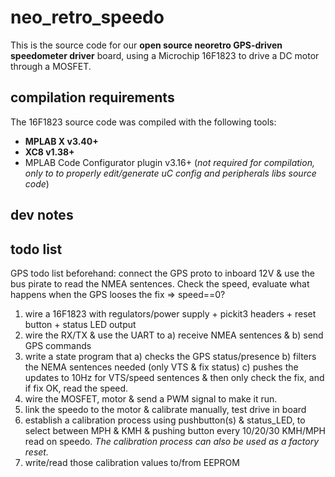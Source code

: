 # neo_retro_speedo
This is the source code for our **open source neoretro GPS-driven speedometer driver** board, using a Microchip 16F1823 to drive a DC motor through a MOSFET.

## compilation requirements
The 16F1823 source code was compiled with the following tools:
- **MPLAB X v3.40+**
- **XC8 v1.38+**
- MPLAB Code Configurator plugin v3.16+ (*not required for compilation, only to to properly edit/generate uC config and peripherals libs source code*)

## dev notes

## todo list
GPS todo list beforehand:
connect the GPS proto to inboard 12V & use the bus pirate to read the NMEA sentences.
Check the speed, evaluate what happens when the GPS looses the fix => speed==0?

1. wire a 16F1823 with regulators/power supply + pickit3 headers + reset button + status LED output
2. wire the RX/TX & use the UART to a) receive NMEA sentences & b) send GPS commands
3. write a state program that a) checks the GPS status/presence b) filters the NEMA sentences needed (only VTS & fix status) c) pushes the updates to 10Hz for VTS/speed sentences & then only check the fix, and if fix OK, read the speed.
4. wire the MOSFET, motor & send a PWM signal to make it run.
5. link the speedo to the motor & calibrate manually, test drive in board
6. establish a calibration process using pushbutton(s) & status_LED, to select between MPH & KMH & pushing button every 10/20/30 KMH/MPH read on speedo.
*The calibration process can also be used as a factory reset.*
7. write/read those calibration values to/from EEPROM
